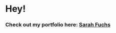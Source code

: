 # Hey!

### Check out my portfolio here: [Sarah Fuchs](http://sarahfuchs.com/)


<!-- Color scheme found here:
https://coolors.co/2e3532-a393bf-9882ac-acd8aa-73648a -->
